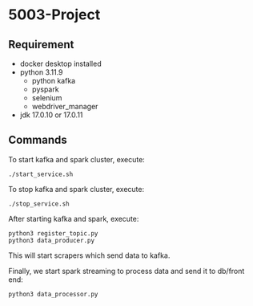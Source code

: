 # 5003-Project

## Requirement
- docker desktop installed
- python 3.11.9
    - python kafka
    - pyspark
    - selenium
    - webdriver_manager
- jdk 17.0.10 or 17.0.11

## Commands
To start kafka and spark cluster, execute:
```
./start_service.sh
```

To stop kafka and spark cluster, execute:
```
./stop_service.sh
```

After starting kafka and spark, execute:
```
python3 register_topic.py
python3 data_producer.py
```
This will start scrapers which send data to kafka.

Finally, we start spark streaming to process data and send it to db/front end:
```
python3 data_processor.py
```